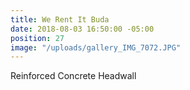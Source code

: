 ```yaml
---
title: We Rent It Buda
date: 2018-08-03 16:50:00 -05:00
position: 27
image: "/uploads/gallery_IMG_7072.JPG"
---
```


Reinforced Concrete Headwall